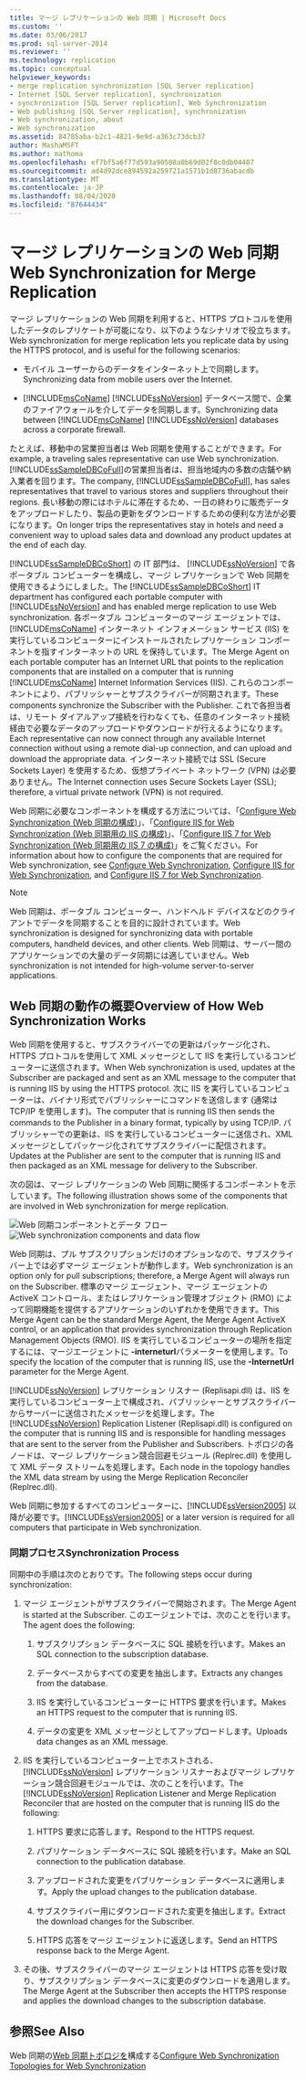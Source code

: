 ```yaml
---
title: マージ レプリケーションの Web 同期 | Microsoft Docs
ms.custom: ''
ms.date: 03/06/2017
ms.prod: sql-server-2014
ms.reviewer: ''
ms.technology: replication
ms.topic: conceptual
helpviewer_keywords:
- merge replication synchronization [SQL Server replication]
- Internet [SQL Server replication], synchronization
- synchronization [SQL Server replication], Web Synchronization
- Web publishing [SQL Server replication], synchronization
- Web synchronization, about
- Web synchronization
ms.assetid: 84785aba-b2c1-4821-9e9d-a363c73dcb37
author: MashaMSFT
ms.author: mathoma
ms.openlocfilehash: ef7bf5a6f77d593a90508a0b69d02f8c0db04407
ms.sourcegitcommit: ad4d92dce894592a259721a1571b1d8736abacdb
ms.translationtype: MT
ms.contentlocale: ja-JP
ms.lasthandoff: 08/04/2020
ms.locfileid: "87644434"
---
```

# <a name="web-synchronization-for-merge-replication"></a><span data-ttu-id="4e293-102">マージ レプリケーションの Web 同期</span><span class="sxs-lookup"><span data-stu-id="4e293-102">Web Synchronization for Merge Replication</span></span>
  <span data-ttu-id="4e293-103">マージ レプリケーションの Web 同期を利用すると、HTTPS プロトコルを使用したデータのレプリケートが可能になり、以下のようなシナリオで役立ちます。</span><span class="sxs-lookup"><span data-stu-id="4e293-103">Web synchronization for merge replication lets you replicate data by using the HTTPS protocol, and is useful for the following scenarios:</span></span>

-   <span data-ttu-id="4e293-104">モバイル ユーザーからのデータをインターネット上で同期します。</span><span class="sxs-lookup"><span data-stu-id="4e293-104">Synchronizing data from mobile users over the Internet.</span></span>

-   <span data-ttu-id="4e293-105">[!INCLUDE[msCoName](../../includes/msconame-md.md)] [!INCLUDE[ssNoVersion](../../includes/ssnoversion-md.md)] データベース間で、企業のファイアウォールを介してデータを同期します。</span><span class="sxs-lookup"><span data-stu-id="4e293-105">Synchronizing data between [!INCLUDE[msCoName](../../includes/msconame-md.md)] [!INCLUDE[ssNoVersion](../../includes/ssnoversion-md.md)] databases across a corporate firewall.</span></span>

 <span data-ttu-id="4e293-106">たとえば、移動中の営業担当者は Web 同期を使用することができます。</span><span class="sxs-lookup"><span data-stu-id="4e293-106">For example, a traveling sales representative can use Web synchronization.</span></span> <span data-ttu-id="4e293-107">[!INCLUDE[ssSampleDBCoFull](../../includes/sssampledbcofull-md.md)]の営業担当者は、担当地域内の多数の店舗や納入業者を回ります。</span><span class="sxs-lookup"><span data-stu-id="4e293-107">The company, [!INCLUDE[ssSampleDBCoFull](../../includes/sssampledbcofull-md.md)], has sales representatives that travel to various stores and suppliers throughout their regions.</span></span> <span data-ttu-id="4e293-108">長い移動の際にはホテルに滞在するため、一日の終わりに販売データをアップロードしたり、製品の更新をダウンロードするための便利な方法が必要になります。</span><span class="sxs-lookup"><span data-stu-id="4e293-108">On longer trips the representatives stay in hotels and need a convenient way to upload sales data and download any product updates at the end of each day.</span></span>

 <span data-ttu-id="4e293-109">[!INCLUDE[ssSampleDBCoShort](../../includes/sssampledbcoshort-md.md)] の IT 部門は、 [!INCLUDE[ssNoVersion](../../includes/ssnoversion-md.md)] で各ポータブル コンピューターを構成し、マージ レプリケーションで Web 同期を使用できるようにしました。</span><span class="sxs-lookup"><span data-stu-id="4e293-109">The [!INCLUDE[ssSampleDBCoShort](../../includes/sssampledbcoshort-md.md)] IT department has configured each portable computer with [!INCLUDE[ssNoVersion](../../includes/ssnoversion-md.md)] and has enabled merge replication to use Web synchronization.</span></span> <span data-ttu-id="4e293-110">各ポータブル コンピューターのマージ エージェントでは、 [!INCLUDE[msCoName](../../includes/msconame-md.md)] インターネット インフォメーション サービス (IIS) を実行しているコンピューターにインストールされたレプリケーション コンポーネントを指すインターネットの URL を保持しています。</span><span class="sxs-lookup"><span data-stu-id="4e293-110">The Merge Agent on each portable computer has an Internet URL that points to the replication components that are installed on a computer that is running [!INCLUDE[msCoName](../../includes/msconame-md.md)] Internet Information Services (IIS).</span></span> <span data-ttu-id="4e293-111">これらのコンポーネントにより、パブリッシャーとサブスクライバーが同期されます。</span><span class="sxs-lookup"><span data-stu-id="4e293-111">These components synchronize the Subscriber with the Publisher.</span></span> <span data-ttu-id="4e293-112">これで各担当者は、リモート ダイアルアップ接続を行わなくても、任意のインターネット接続経由で必要なデータのアップロードやダウンロードが行えるようになります。</span><span class="sxs-lookup"><span data-stu-id="4e293-112">Each representative can now connect through any available Internet connection without using a remote dial-up connection, and can upload and download the appropriate data.</span></span> <span data-ttu-id="4e293-113">インターネット接続では SSL (Secure Sockets Layer) を使用するため、仮想プライベート ネットワーク (VPN) は必要ありません。</span><span class="sxs-lookup"><span data-stu-id="4e293-113">The Internet connection uses Secure Sockets Layer (SSL); therefore, a virtual private network (VPN) is not required.</span></span>

 <span data-ttu-id="4e293-114">Web 同期に必要なコンポーネントを構成する方法については、「[Configure Web Synchronization (Web 同期の構成)](configure-web-synchronization.md)」、「[Configure IIS for Web Synchronization (Web 同期用の IIS の構成)](configure-iis-for-web-synchronization.md)」、「[Configure IIS 7 for Web Synchronization (Web 同期用の IIS 7 の構成)](configure-iis-7-for-web-synchronization.md)」をご覧ください。</span><span class="sxs-lookup"><span data-stu-id="4e293-114">For information about how to configure the components that are required for Web synchronization, see [Configure Web Synchronization](configure-web-synchronization.md), [Configure IIS for Web Synchronization](configure-iis-for-web-synchronization.md), and [Configure IIS 7 for Web Synchronization](configure-iis-7-for-web-synchronization.md).</span></span>

> [!NOTE]
>  <span data-ttu-id="4e293-115">Web 同期は、ポータブル コンピューター、ハンドヘルド デバイスなどのクライアントでデータを同期することを目的に設計されています。</span><span class="sxs-lookup"><span data-stu-id="4e293-115">Web synchronization is designed for synchronizing data with portable computers, handheld devices, and other clients.</span></span> <span data-ttu-id="4e293-116">Web 同期は、サーバー間のアプリケーションでの大量のデータ同期には適していません。</span><span class="sxs-lookup"><span data-stu-id="4e293-116">Web synchronization is not intended for high-volume server-to-server applications.</span></span>

## <a name="overview-of-how-web-synchronization-works"></a><span data-ttu-id="4e293-117">Web 同期の動作の概要</span><span class="sxs-lookup"><span data-stu-id="4e293-117">Overview of How Web Synchronization Works</span></span>
 <span data-ttu-id="4e293-118">Web 同期を使用すると、サブスクライバーでの更新はパッケージ化され、HTTPS プロトコルを使用して XML メッセージとして IIS を実行しているコンピューターに送信されます。</span><span class="sxs-lookup"><span data-stu-id="4e293-118">When Web synchronization is used, updates at the Subscriber are packaged and sent as an XML message to the computer that is running IIS by using the HTTPS protocol.</span></span> <span data-ttu-id="4e293-119">次に IIS を実行しているコンピューターは、バイナリ形式でパブリッシャーにコマンドを送信します (通常は TCP/IP を使用します)。</span><span class="sxs-lookup"><span data-stu-id="4e293-119">The computer that is running IIS then sends the commands to the Publisher in a binary format, typically by using TCP/IP.</span></span> <span data-ttu-id="4e293-120">パブリッシャーでの更新は、IIS を実行しているコンピューターに送信され、XML メッセージとしてパッケージ化されてサブスクライバーに配信されます。</span><span class="sxs-lookup"><span data-stu-id="4e293-120">Updates at the Publisher are sent to the computer that is running IIS and then packaged as an XML message for delivery to the Subscriber.</span></span>

 <span data-ttu-id="4e293-121">次の図は、マージ レプリケーションの Web 同期に関係するコンポーネントを示しています。</span><span class="sxs-lookup"><span data-stu-id="4e293-121">The following illustration shows some of the components that are involved in Web synchronization for merge replication.</span></span>

 <span data-ttu-id="4e293-122">![Web 同期コンポーネントとデータ フロー](media/web-sync01.gif "Web 同期コンポーネントとデータ フロー")</span><span class="sxs-lookup"><span data-stu-id="4e293-122">![Web synchronization components and data flow](media/web-sync01.gif "Web synchronization components and data flow")</span></span>

 <span data-ttu-id="4e293-123">Web 同期は、プル サブスクリプションだけのオプションなので、サブスクライバー上では必ずマージ エージェントが動作します。</span><span class="sxs-lookup"><span data-stu-id="4e293-123">Web synchronization is an option only for pull subscriptions; therefore, a Merge Agent will always run on the Subscriber.</span></span> <span data-ttu-id="4e293-124">標準のマージ エージェント、マージ エージェントの ActiveX コントロール、またはレプリケーション管理オブジェクト (RMO) によって同期機能を提供するアプリケーションのいずれかを使用できます。</span><span class="sxs-lookup"><span data-stu-id="4e293-124">This Merge Agent can be the standard Merge Agent, the Merge Agent ActiveX control, or an application that provides synchronization through Replication Management Objects (RMO).</span></span> <span data-ttu-id="4e293-125">IIS を実行しているコンピューターの場所を指定するには、マージエージェントに **-interneturl**パラメーターを使用します。</span><span class="sxs-lookup"><span data-stu-id="4e293-125">To specify the location of the computer that is running IIS, use the **-InternetUrl** parameter for the Merge Agent.</span></span>

 <span data-ttu-id="4e293-126">[!INCLUDE[ssNoVersion](../../includes/ssnoversion-md.md)] レプリケーション リスナー (Replisapi.dll) は、IIS を実行しているコンピューター上で構成され、パブリッシャーとサブスクライバーからサーバーに送信されたメッセージを処理します。</span><span class="sxs-lookup"><span data-stu-id="4e293-126">The [!INCLUDE[ssNoVersion](../../includes/ssnoversion-md.md)] Replication Listener (Replisapi.dll) is configured on the computer that is running IIS and is responsible for handling messages that are sent to the server from the Publisher and Subscribers.</span></span> <span data-ttu-id="4e293-127">トポロジの各ノードは、マージ レプリケーション競合回避モジュール (Replrec.dll) を使用して XML データ ストリームを処理します。</span><span class="sxs-lookup"><span data-stu-id="4e293-127">Each node in the topology handles the XML data stream by using the Merge Replication Reconciler (Replrec.dll).</span></span>

 <span data-ttu-id="4e293-128">Web 同期に参加するすべてのコンピューターに、[!INCLUDE[ssVersion2005](../../includes/ssversion2005-md.md)] 以降が必要です。</span><span class="sxs-lookup"><span data-stu-id="4e293-128">[!INCLUDE[ssVersion2005](../../includes/ssversion2005-md.md)] or a later version is required for all computers that participate in Web synchronization.</span></span>

### <a name="synchronization-process"></a><span data-ttu-id="4e293-129">同期プロセス</span><span class="sxs-lookup"><span data-stu-id="4e293-129">Synchronization Process</span></span>
 <span data-ttu-id="4e293-130">同期中の手順は次のとおりです。</span><span class="sxs-lookup"><span data-stu-id="4e293-130">The following steps occur during synchronization:</span></span>

1.  <span data-ttu-id="4e293-131">マージ エージェントがサブスクライバーで開始されます。</span><span class="sxs-lookup"><span data-stu-id="4e293-131">The Merge Agent is started at the Subscriber.</span></span> <span data-ttu-id="4e293-132">このエージェントでは、次のことを行います。</span><span class="sxs-lookup"><span data-stu-id="4e293-132">The agent does the following:</span></span>

    1.  <span data-ttu-id="4e293-133">サブスクリプション データベースに SQL 接続を行います。</span><span class="sxs-lookup"><span data-stu-id="4e293-133">Makes an SQL connection to the subscription database.</span></span>

    2.  <span data-ttu-id="4e293-134">データベースからすべての変更を抽出します。</span><span class="sxs-lookup"><span data-stu-id="4e293-134">Extracts any changes from the database.</span></span>

    3.  <span data-ttu-id="4e293-135">IIS を実行しているコンピューターに HTTPS 要求を行います。</span><span class="sxs-lookup"><span data-stu-id="4e293-135">Makes an HTTPS request to the computer that is running IIS.</span></span>

    4.  <span data-ttu-id="4e293-136">データの変更を XML メッセージとしてアップロードします。</span><span class="sxs-lookup"><span data-stu-id="4e293-136">Uploads data changes as an XML message.</span></span>

2.  <span data-ttu-id="4e293-137">IIS を実行しているコンピューター上でホストされる、 [!INCLUDE[ssNoVersion](../../includes/ssnoversion-md.md)] レプリケーション リスナーおよびマージ レプリケーション競合回避モジュールでは、次のことを行います。</span><span class="sxs-lookup"><span data-stu-id="4e293-137">The [!INCLUDE[ssNoVersion](../../includes/ssnoversion-md.md)] Replication Listener and Merge Replication Reconciler that are hosted on the computer that is running IIS do the following:</span></span>

    1.  <span data-ttu-id="4e293-138">HTTPS 要求に応答します。</span><span class="sxs-lookup"><span data-stu-id="4e293-138">Respond to the HTTPS request.</span></span>

    2.  <span data-ttu-id="4e293-139">パブリケーション データベースに SQL 接続を行います。</span><span class="sxs-lookup"><span data-stu-id="4e293-139">Make an SQL connection to the publication database.</span></span>

    3.  <span data-ttu-id="4e293-140">アップロードされた変更をパブリケーション データベースに適用します。</span><span class="sxs-lookup"><span data-stu-id="4e293-140">Apply the upload changes to the publication database.</span></span>

    4.  <span data-ttu-id="4e293-141">サブスクライバー用にダウンロードされた変更を抽出します。</span><span class="sxs-lookup"><span data-stu-id="4e293-141">Extract the download changes for the Subscriber.</span></span>

    5.  <span data-ttu-id="4e293-142">HTTPS 応答をマージ エージェントに返送します。</span><span class="sxs-lookup"><span data-stu-id="4e293-142">Send an HTTPS response back to the Merge Agent.</span></span>

3.  <span data-ttu-id="4e293-143">その後、サブスクライバーのマージ エージェントは HTTPS 応答を受け取り、サブスクリプション データベースに変更のダウンロードを適用します。</span><span class="sxs-lookup"><span data-stu-id="4e293-143">The Merge Agent at the Subscriber then accepts the HTTPS response and applies the download changes to the subscription database.</span></span>

## <a name="see-also"></a><span data-ttu-id="4e293-144">参照</span><span class="sxs-lookup"><span data-stu-id="4e293-144">See Also</span></span>
 <span data-ttu-id="4e293-145">Web 同期の[Web 同期](configure-web-synchronization.md)[トポロジを](topologies-for-web-synchronization.md)構成する</span><span class="sxs-lookup"><span data-stu-id="4e293-145">[Configure Web Synchronization](configure-web-synchronization.md) [Topologies for Web Synchronization](topologies-for-web-synchronization.md)</span></span>


